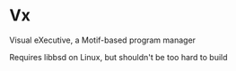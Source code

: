 # Vx
Visual eXecutive, a Motif-based program manager

Requires libbsd on Linux, but shouldn't be too hard to build

